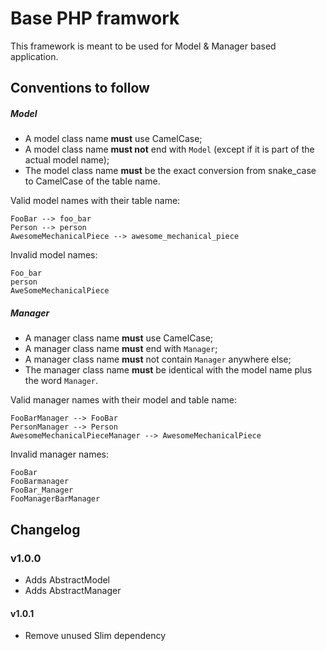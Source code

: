 # Base PHP framwork

This framework is meant to be used for Model & Manager based application.

## Conventions to follow
##### Model
* A model class name **must** use CamelCase;
* A model class name **must not** end with `Model` (except if it is part of the actual model name);
* The model class name **must** be the exact conversion from snake_case to CamelCase of the table name.

Valid model names with their table name:
```
FooBar --> foo_bar
Person --> person
AwesomeMechanicalPiece --> awesome_mechanical_piece
```
Invalid model names:
```
Foo_bar
person
AweSomeMechanicalPiece
```

##### Manager
* A manager class name **must** use CamelCase;
* A manager class name **must** end with `Manager`;
* A manager class name **must** not contain `Manager` anywhere else;
* The manager class name **must** be identical with the model name plus the word `Manager`. 

Valid manager names with their model and table name:
```
FooBarManager --> FooBar
PersonManager --> Person
AwesomeMechanicalPieceManager --> AwesomeMechanicalPiece
```
Invalid manager names:
```
FooBar
FooBarmanager
FooBar_Manager
FooManagerBarManager
```

## Changelog
### v1.0.0
* Adds AbstractModel
* Adds AbstractManager
#### v1.0.1
* Remove unused Slim dependency
